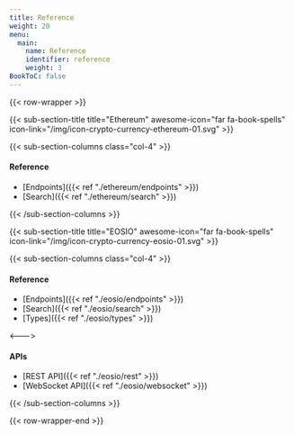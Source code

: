 ```yaml
---
title: Reference
weight: 20
menu:
  main:
    name: Reference
    identifier: reference
    weight: 3
BookToC: false
---
```

{{< row-wrapper >}}


{{< sub-section-title title="Ethereum" awesome-icon="far fa-book-spells" icon-link="/img/icon-crypto-currency-ethereum-01.svg" >}}

{{< sub-section-columns  class="col-4" >}}

#### Reference

* [Endpoints]({{< ref "./ethereum/endpoints" >}})
* [Search]({{< ref "./ethereum/search" >}})


{{< /sub-section-columns >}}


{{< sub-section-title title="EOSIO" awesome-icon="far fa-book-spells" icon-link="/img/icon-crypto-currency-eosio-01.svg" >}}

{{< sub-section-columns class="col-4" >}}

#### Reference

* [Endpoints]({{< ref "./eosio/endpoints" >}})
* [Search]({{< ref "./eosio/search" >}})
* [Types]({{< ref "./eosio/types" >}})

<--->

#### APIs

* [REST API]({{< ref "./eosio/rest" >}})
* [WebSocket API]({{< ref "./eosio/websocket" >}})

{{< /sub-section-columns >}}

{{< row-wrapper-end >}}